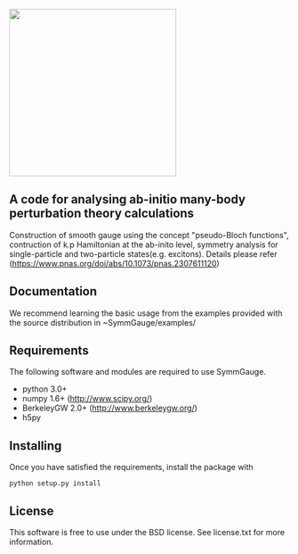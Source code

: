 <a href="url"><img src="https://github.com/phycomdoc/SymmGauge/blob/main/dev/logo/symmgauge.png" height="300" ></a><br clear="all" />


A code for analysing ab-initio many-body perturbation theory calculations
-------------
Construction of smooth gauge using the concept "pseudo-Bloch functions", contruction of k.p Hamiltonian at the ab-inito level,
symmetry analysis for single-particle and two-particle states(e.g. excitons). 
Details please refer (https://www.pnas.org/doi/abs/10.1073/pnas.2307611120) 


Documentation
-------------

We recommend learning the basic usage from the examples provided
with the source distribution in ~SymmGauge/examples/ 


Requirements
------------

The following software and modules are required to use SymmGauge.

  * python 3.0+ 
  * numpy 1.6+      (http://www.scipy.org/)
  * BerkeleyGW 2.0+ (http://www.berkeleygw.org/)
  * h5py

Installing
----------

Once you have satisfied the requirements, install the package with

    python setup.py install



License
-------

This software is free to use under the BSD license.
See license.txt for more information.

